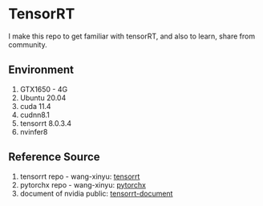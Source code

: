 # TensorRT

I make this repo to get familiar with tensorRT, and also to learn, share from community.

## Environment
1. GTX1650 - 4G
2. Ubuntu 20.04
3. cuda 11.4
4. cudnn8.1
5. tensorrt 8.0.3.4
6. nvinfer8

## Reference Source
1. tensorrt repo - wang-xinyu: [tensorrt](https://github.com/wang-xinyu/tensorrtx.git)
2. pytorchx repo - wang-xinyu: [pytorchx](https://github.com/wang-xinyu/pytorchx.git)
3. document of nvidia public: [tensorrt-document](https://docs.nvidia.com/deeplearning/tensorrt/index.html)